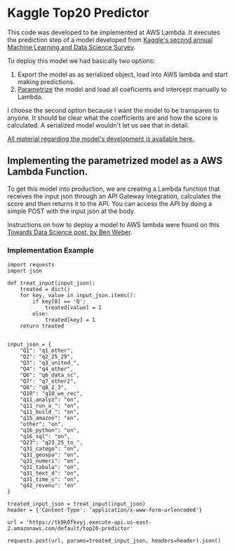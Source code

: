 # Kaggle Top20 Predictor

This code was developed to be implemented at AWS Lambda. It executes the prediction step of a model developed from [Kaggle's second annual Machine Learning and Data Science Survey](https://www.kaggle.com/kaggle/kaggle-survey-2018).

To deploy this model we had basically two options:
1. Export the model as as serialized object, load into AWS lambda and start making predictions.
2. [Parametrize](https://en.wikipedia.org/wiki/Parametrization) the model and load all coeficients and intercept manually to Lambda.

I choose the second option because I want the model to be transparen to anyone. It should be clear what the coefficients are and how the score is calculated. A serialized model wouldn't let us see that in detail.

[All material regarding the model's development is available here.](https://www.kaggle.com/andresionek/what-makes-a-kaggler-valuable)

## Implementing the parametrized model as a AWS Lambda Function.
To get this model into production, we are creating a Lambda function that receives the input json through an API Gateway Integration, calculates the score and then returns it to the API. You can access the API by doing a simple POST with the input json at the body.

Instructions on how to deploy a model to AWS lambda were found on this [Towards Data Science post, by Ben Weber](https://towardsdatascience.com/data-science-for-startups-model-services-2facf2dde81d).

### Implementation Example
```
import requests
import json

def treat_input(input_json):
    treated = dict()
    for key, value in input_json.items():
        if key[0] == 'Q':
            treated[value] = 1
        else:
            treated[key] = 1
    return treated


input_json = {
    "Q1": "q1_other",
    "Q2": "q2_25_29",
    "Q3": "q3_united_",
    "Q4": "q4_other",
    "Q6": "q6_data_sc",
    "Q7": "q7_other2",
    "Q8": "q8_2_3",
    "Q10": "q10_we_rec",
    "q11_analyz": "on",
    "q11_run_a_": "on",
    "q11_build_": "on",
    "q15_amazon": "on",
    "other": "on",
    "q16_python": "on",
    "q16_sql": "on",
    "Q23": "q23_25_to_",
    "q31_catego": "on",
    "q31_geospa": "on",
    "q31_numeri": "on",
    "q31_tabula": "on",
    "q31_text_d": "on",
    "q31_time_s": "on",
    "q42_revenu": "on"
}

treated_input_json = treat_input(input_json)
header = {'Content-Type': 'application/x-www-form-urlencoded'}

url = 'https://tk9k0fkvyj.execute-api.us-east-2.amazonaws.com/default/top20-predictor'

requests.post(url, params=treated_input_json, headers=header).json()
```

